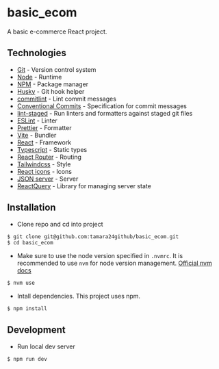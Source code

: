 # basic_ecom

A basic e-commerce React project.

## Technologies

- [Git](https://git-scm.com/) - Version control system
- [Node](https://nodejs.org/en) - Runtime
- [NPM](https://www.npmjs.com/) - Package manager
- [Husky](https://typicode.github.io/husky/) - Git hook helper
- [commitlint](https://commitlint.js.org/) - Lint commit messages
- [Conventional Commits](https://www.conventionalcommits.org/en/v1.0.0-beta.2/) - Specification for commit messages
- [lint-staged](https://github.com/okonet/lint-staged/) - Run linters and formatters against staged git files
- [ESLint](https://eslint.org/) - Linter
- [Prettier](https://prettier.io/) - Formatter
- [Vite](https://vitejs.dev/) - Bundler
- [React](https://react.dev/) - Framework
- [Typescript](https://www.typescriptlang.org/) - Static types
- [React Router](https://reactrouter.com/en/main) - Routing
- [Tailwindcss](https://tailwindcss.com/) - Style
- [React icons](https://react-icons.github.io/react-icons/) - Icons
- [JSON server](https://www.npmjs.com/package/json-server) - Server
- [ReactQuery](https://tanstack.com/query/latest) - Library for managing server state

## Installation

- Clone repo and cd into project

```sh
$ git clone git@github.com:tamara24github/basic_ecom.git
$ cd basic_ecom
```

- Make sure to use the node version specified in `.nvmrc`. It is recommended to use `nvm` for node version management. [Official nvm docs](https://github.com/nvm-sh/nvm/blob/master/README.md)

```sh
$ nvm use
```

- Intall dependencies. This project uses npm.

```sh
$ npm install

```

## Development

- Run local dev server

```sh
$ npm run dev

```
